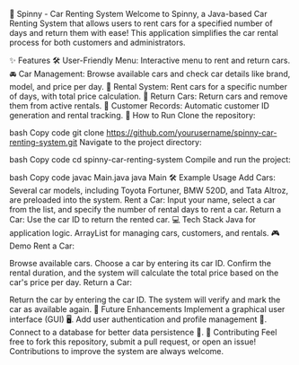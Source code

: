 🚗 Spinny - Car Renting System
Welcome to Spinny, a Java-based Car Renting System that allows users to rent cars for a specified number of days and return them with ease! This application simplifies the car rental process for both customers and administrators.

✨ Features
🛠️ User-Friendly Menu: Interactive menu to rent and return cars.
🚘 Car Management: Browse available cars and check car details like brand, model, and price per day.
📅 Rental System: Rent cars for a specific number of days, with total price calculation.
🔄 Return Cars: Return cars and remove them from active rentals.
🧾 Customer Records: Automatic customer ID generation and rental tracking.
🚀 How to Run
Clone the repository:

bash
Copy code
git clone https://github.com/yourusername/spinny-car-renting-system.git
Navigate to the project directory:

bash
Copy code
cd spinny-car-renting-system
Compile and run the project:

bash
Copy code
javac Main.java
java Main
🛠️ Example Usage
Add Cars: Several car models, including Toyota Fortuner, BMW 520D, and Tata Altroz, are preloaded into the system.
Rent a Car: Input your name, select a car from the list, and specify the number of rental days to rent a car.
Return a Car: Use the car ID to return the rented car.
💻 Tech Stack
Java for application logic.
ArrayList for managing cars, customers, and rentals.
🎮 Demo
Rent a Car:

Browse available cars.
Choose a car by entering its car ID.
Confirm the rental duration, and the system will calculate the total price based on the car's price per day.
Return a Car:

Return the car by entering the car ID.
The system will verify and mark the car as available again.
🎯 Future Enhancements
Implement a graphical user interface (GUI) 🖥️.
Add user authentication and profile management 🔐.
Connect to a database for better data persistence 💾.
🤝 Contributing
Feel free to fork this repository, submit a pull request, or open an issue! Contributions to improve the system are always welcome.
